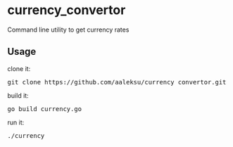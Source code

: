 # currency_convertor
Command line utility to get currency rates

Usage
------

clone it:
<pre>
git clone https://github.com/aaleksu/currency_convertor.git
</pre>

build it:
<pre>
go build currency.go
</pre>

run it:
<pre>
./currency
</pre>
